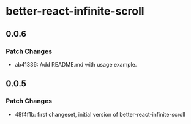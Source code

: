 # better-react-infinite-scroll

## 0.0.6

### Patch Changes

- ab41336: Add README.md with usage example.

## 0.0.5

### Patch Changes

- 48f4f1b: first changeset, initial version of better-react-infinite-scroll
